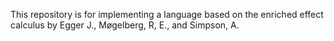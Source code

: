 This repository is for implementing a language based on the enriched effect calculus by Egger J., Møgelberg, R, E., and Simpson, A.
